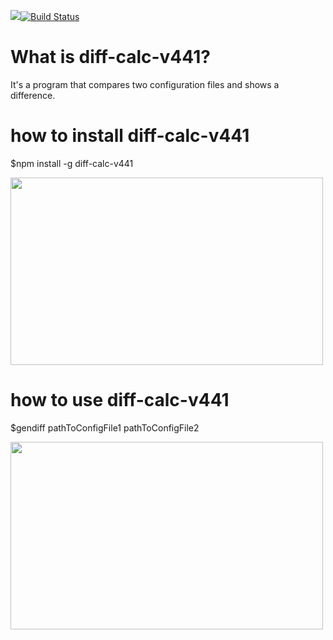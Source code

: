 <a href="https://codeclimate.com/github/sithari41441/project-lvl2-s463/maintainability"><img src="https://api.codeclimate.com/v1/badges/38e9d8714e795f792866/maintainability" /></a>[![Build Status](https://travis-ci.org/sithari41441/project-lvl2-s463.svg?branch=master)](https://travis-ci.org/sithari41441/project-lvl2-s463)

# What is diff-calc-v441?

It's a program that compares two configuration files and shows a difference.


# how to install diff-calc-v441

$npm install -g diff-calc-v441

<a href="https://asciinema.org/a/aqfgxGkZhe91TyCgQb04XGP3J" target="_blank"><img src="https://asciinema.org/a/aqfgxGkZhe91TyCgQb04XGP3J.svg" width="500" height="300" /></a>


# how to use diff-calc-v441

$gendiff pathToConfigFile1 pathToConfigFile2

<a href="https://asciinema.org/a/q68jdYP505yFbaqcBU8luU2Sq" target="_blank"><img src="https://asciinema.org/a/q68jdYP505yFbaqcBU8luU2Sq.svg" width="500" height="300" /></a>
